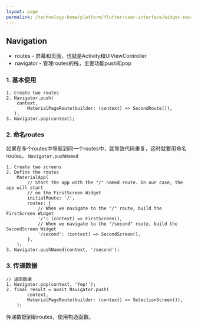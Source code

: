 ```yaml
---
layout: page
permalink: /technology-home/platform/flutter/user-interface/widget-navigation
---
```


## Navigation
* routes - 屏幕和页面，也就是Activity和UIViewController
* navigator - 管理routes的栈，主要功能push和pop

### 1. 基本使用

    1. Create two routes
    2. Navigator.push(
        context,
            MaterialPageRoute(builder: (context) => SecondRoute()),
       );
    3. Navigator.pop(context);

### 2. 命名routes
如果在多个routes中导航到同一个routes中，就导致代码重复，这时就要用命名routes。
`Navigator.pushNamed`

    1. Create two screens
    2. Define the routes
        MaterialApp(
            // Start the app with the "/" named route. In our case, the app will start
            // on the FirstScreen Widget
            initialRoute: '/',
            routes: {
                // When we navigate to the "/" route, build the FirstScreen Widget
                '/': (context) => FirstScreen(),
                // When we navigate to the "/second" route, build the SecondScreen Widget
                '/second': (context) => SecondScreen(),
            },
        );
    3. Navigator.pushNamed(context, '/second');
   
### 3. 传递数据
    // 返回数据
    1. Navigator.pop(context, 'Yep!');
    2. final result = await Navigator.push(
            context,
            MaterialPageRoute(builder: (context) => SelectionScreen()),
        );

传递数据到新routes，使用构造函数。
